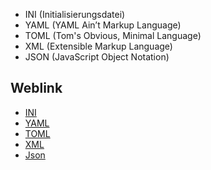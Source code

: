 * INI (Initialisierungsdatei)
* YAML (YAML Ain’t Markup Language)
* TOML (Tom's Obvious, Minimal Language)
* XML (Extensible Markup Language)
* JSON (JavaScript Object Notation)


## Weblink

* [INI](https://de.wikipedia.org/wiki/Initialisierungsdatei)
* [YAML](https://de.wikipedia.org/wiki/YAML)
* [TOML](https://de.wikipedia.org/wiki/TOML)
* [XML](https://de.wikipedia.org/wiki/Extensible_Markup_Language)
* [Json](https://de.wikipedia.org/wiki/JavaScript_Object_Notation)
